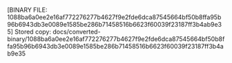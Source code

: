 [BINARY FILE: 1088ba6a0ee2e16af772276277b4627f9e2fde6dca87545664bf50b8ffa95b96b6943db3e0089e1585be286b71458516b6623f60039f23187ff3b4ab9e35]
Stored copy: docs/converted-binary/1088ba6a0ee2e16af772276277b4627f9e2fde6dca87545664bf50b8ffa95b96b6943db3e0089e1585be286b71458516b6623f60039f23187ff3b4ab9e35
